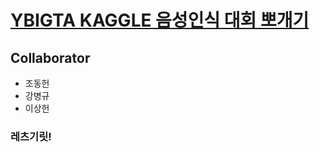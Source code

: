 # [YBIGTA KAGGLE 음성인식 대회 뽀개기](https://www.kaggle.com/c/tensorflow-speech-recognition-challenge)

## Collaborator
* 조동헌
* 강병규
* 이상헌

### 레츠기릿!
